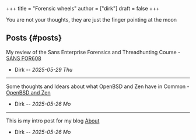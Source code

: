 +++
title = "Forensic wheels"
author = ["dirk"]
draft = false
+++


You are not your thoughts, they are just the finger pointing at the moon


## Posts {#posts}

My review of the Sans Enterprise Forensics and Threadhunting Course - [SANS FOR608](sans_for608)

-   Dirk -- _2025-05-29 Thu_

---

Some thoughts and Idears about what OpenBSD and Zen have in Common - [OpenBSD and Zen](openbsdzen)

-   Dirk -- _2025-05-26 Mo_

---

This is my intro post for my blog [About](about)

-   Dirk -- _2025-05-26 Mo_
